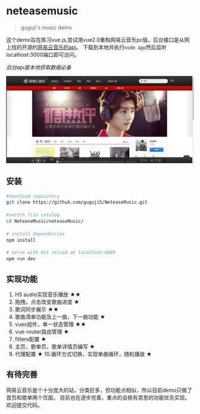 # neteasemusic

> guguji's music demo

这个demo旨在练习vue.js,尝试用vue2.0重构网易云音乐pc版。后台接口是从网上找的开源的[网易云音乐的api](https://binaryify.github.io/NeteaseCloudMusicApi)。
下载到本地并执行`node app`然后监听localhost:3000端口即可访问。

*后台api是本地获取数据必备*

![首页](/home.gif "首页")

## 安装

``` bash
#download repository
git clone https://github.com/guguji5/NeteaseMusic.git

#switch file catalog
cd NeteaseMusic/neteaseMusic/

# install dependencies
npm install

# serve with hot reload at localhost:8080
npm run dev
```
## 实现功能

 1. H5 audio实现音乐播放                 ★★
 2. 拖拽，点击改变歌曲进度                 ★
 3. 歌词同步展示                         ★★
 4. 歌曲清单功能及上一曲，下一曲功能        ★
 5. vuex组件，单一状态管理                ★★
 6. vue-router路由管理                   ★
 7. filters配置                          ★
 8. 主页，歌单页，歌单详情页编写            ★
 9. 代理配置                              ★
 10.循环方式切换，实现单曲循环，随机播放     ★

 ## 有待完善
 网易云音乐是个十分庞大的站，分类巨多，但功能点相似，所以目前demo只做了首页和歌单两个页面。
 目前也在逐步完善，重点的会挑有意思的功能优先实现。欢迎提交代码。
